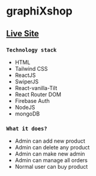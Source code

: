 # graphiXshop
## [Live Site](https://graphix-shop.web.app/)


### `Technology stack`

- HTML
- Tailwind CSS
- ReactJS
- SwiperJS
- React-vanilla-Tilt
- React Router DOM
- Firebase Auth
- NodeJS
- mongoDB


### `What it does?`
- Admin can add new product
- Admin can delete any product
- Admin can make new admin
- Admin can manage all orders
- Normal user can buy product